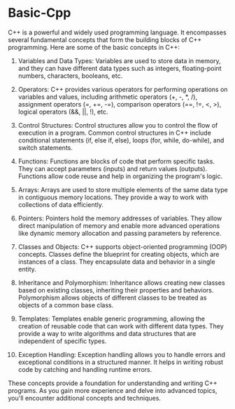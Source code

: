 # Basic-Cpp

C++ is a powerful and widely used programming language. It encompasses several fundamental concepts that form the building blocks of C++ programming. Here are some of the basic concepts in C++:

1. Variables and Data Types: Variables are used to store data in memory, and they can have different data types such as integers, floating-point numbers, characters, booleans, etc.

2. Operators: C++ provides various operators for performing operations on variables and values, including arithmetic operators (+, -, *, /), assignment operators (=, +=, -=), comparison operators (==, !=, <, >), logical operators (&&, ||, !), etc.

3. Control Structures: Control structures allow you to control the flow of execution in a program. Common control structures in C++ include conditional statements (if, else if, else), loops (for, while, do-while), and switch statements.

4. Functions: Functions are blocks of code that perform specific tasks. They can accept parameters (inputs) and return values (outputs). Functions allow code reuse and help in organizing the program's logic.

5. Arrays: Arrays are used to store multiple elements of the same data type in contiguous memory locations. They provide a way to work with collections of data efficiently.

6. Pointers: Pointers hold the memory addresses of variables. They allow direct manipulation of memory and enable more advanced operations like dynamic memory allocation and passing parameters by reference.

7. Classes and Objects: C++ supports object-oriented programming (OOP) concepts. Classes define the blueprint for creating objects, which are instances of a class. They encapsulate data and behavior in a single entity.

8. Inheritance and Polymorphism: Inheritance allows creating new classes based on existing classes, inheriting their properties and behaviors. Polymorphism allows objects of different classes to be treated as objects of a common base class.

9. Templates: Templates enable generic programming, allowing the creation of reusable code that can work with different data types. They provide a way to write algorithms and data structures that are independent of specific types.

10. Exception Handling: Exception handling allows you to handle errors and exceptional conditions in a structured manner. It helps in writing robust code by catching and handling runtime errors.

These concepts provide a foundation for understanding and writing C++ programs. As you gain more experience and delve into advanced topics, you'll encounter additional concepts and techniques.
